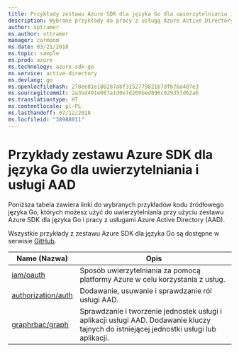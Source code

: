 ```yaml
---
title: Przykłady zestawu Azure SDK dla języka Go dla uwierzytelniania i usługi AAD
description: Wybrane przykłady do pracy z usługą Azure Active Directory (AAD) i uwierzytelniania z poziomu zestawu Azure SDK dla języka Go.
author: sptramer
ms.author: sttramer
manager: carmonm
ms.date: 03/21/2018
ms.topic: sample
ms.prod: azure
ms.technology: azure-sdk-go
ms.service: active-directory
ms.devlang: go
ms.openlocfilehash: 278ee81e180287abf3152779821b7dfb76a487e3
ms.sourcegitcommit: 2a3bd491e087a1d0e7d269bed896c029357d62a6
ms.translationtype: HT
ms.contentlocale: pl-PL
ms.lasthandoff: 07/12/2018
ms.locfileid: "38988011"
---
```

# <a name="azure-sdk-for-go-samples-for-authentication-and-aad"></a>Przykłady zestawu Azure SDK dla języka Go dla uwierzytelniania i usługi AAD

Poniższa tabela zawiera linki do wybranych przykładów kodu źródłowego języka Go, których możesz użyć do uwierzytelniania przy użyciu zestawu Azure SDK dla języka Go i pracy z usługami Azure Active Directory (AAD).

Wszystkie przykłady z zestawu Azure SDK dla języka Go są dostępne w serwisie [GitHub](https://github.com/Azure-Samples/azure-sdk-for-go-samples).

| Name (Nazwa) | Opis |
|------|-------------|
| [iam/oauth](https://github.com/Azure-Samples/azure-sdk-for-go-samples/blob/master/iam/oauth.go) | Sposób uwierzytelniania za pomocą platformy Azure w celu korzystania z usług. |
| [authorization/auth](https://github.com/Azure-Samples/azure-sdk-for-go-samples/blob/master/authorization/auth.go) | Dodawanie, usuwanie i sprawdzanie ról usługi AAD. |
| [graphrbac/graph](https://github.com/Azure-Samples/azure-sdk-for-go-samples/blob/master/graphrbac/graph.go) | Sprawdzanie i tworzenie jednostek usługi i aplikacji usługi AAD. Dodawanie kluczy tajnych do istniejącej jednostki usługi lub aplikacji. |
